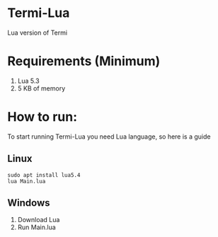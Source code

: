 # Termi-Lua
Lua version of Termi

# Requirements (Minimum)

1. Lua 5.3
2. 5 KB of memory

# How to run:

To start running Termi-Lua you need Lua language, so here is a guide

## Linux

```
sudo apt install lua5.4
lua Main.lua
```

## Windows

1. Download Lua
2. Run Main.lua
